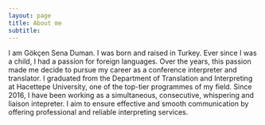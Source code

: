 ```yaml
---
layout: page
title: About me
subtitle: 
---
```


I am Gökçen Sena Duman. I was born and raised in Turkey. Ever since I was a child, I had a passion for foreign languages. Over the years, this passion made me decide to pursue my career as a conference interpreter and translator. I graduated from the Department of Translation and Interpreting at Hacettepe University, one of the top-tier programmes of my field. Since 2016, I have been working as a simultaneous, consecutive, whispering and liaison intepreter. I aim to ensure effective and smooth communication by offering professional and reliable interpreting services. 


